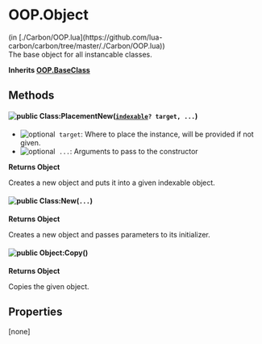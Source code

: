 <h1 class="class-title">OOP.Object</h1>
<span class="file-link">(in [./Carbon/OOP.lua](https://github.com/lua-carbon/carbon/tree/master/./Carbon/OOP.lua))</span><br/>
The base object for all instancable classes.

**Inherits [OOP.BaseClass](Classes/OOP.BaseClass)**

## Methods
#### ![public](https://img.shields.io/badge/%20-public-11b237.svg?style=flat-square) Class:PlacementNew(<code>[indexable](Types#indexable)? target, ...</code>)
- ![optional](https://img.shields.io/badge/%20-optional-0092e6.svg?style=flat-square)&nbsp;&nbsp;`target`: Where to place the instance, will be provided if not given.
- ![optional](https://img.shields.io/badge/%20-optional-0092e6.svg?style=flat-square)&nbsp;&nbsp;`...`: Arguments to pass to the constructor

**Returns  Object**

Creates a new object and puts it into a given indexable object.


#### ![public](https://img.shields.io/badge/%20-public-11b237.svg?style=flat-square) Class:New(<code>...</code>)


**Returns  Object**

Creates a new object and passes parameters to its initializer.


#### ![public](https://img.shields.io/badge/%20-public-11b237.svg?style=flat-square) Object:Copy()


**Returns  Object**

Copies the given object.


## Properties
[none]
